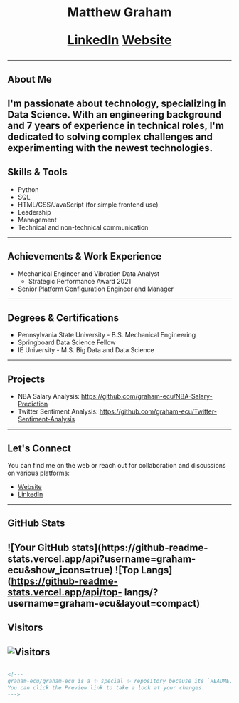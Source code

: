 <h1 align="center"> Matthew Graham
<p align="center">
<a href="[https://www.linkedin.com/in/matthew-e-graham/]">LinkedIn</a>
<a href="[https://graham-ecu.github.io/]">Website</a>
</p>

---
## About Me
I'm passionate about technology, specializing in Data Science. With an engineering background and 7 years of experience in technical roles, I'm dedicated to solving complex challenges and experimenting with the newest technologies.
---
## Skills & Tools
- Python
- SQL
- HTML/CSS/JavaScript (for simple frontend use)
- Leadership
- Management
- Technical and non-technical communication
---
## Achievements & Work Experience
- Mechanical Engineer and Vibration Data Analyst
  - Strategic Performance Award 2021
- Senior Platform Configuration Engineer and Manager
---
## Degrees & Certifications
- Pennsylvania State University - B.S. Mechanical Engineering
- Springboard Data Science Fellow
- IE University - M.S. Big Data and Data Science
---
## Projects
- NBA Salary Analysis: https://github.com/graham-ecu/NBA-Salary-Prediction
- Twitter Sentiment Analysis: https://github.com/graham-ecu/Twitter-Sentiment-Analysis
---
## Let's Connect
You can find me on the web or reach out for collaboration and discussions on various platforms:
- [Website](https://graham-ecu.github.io/)
- [LinkedIn](https://www.linkedin.com/in/matthew-e-graham/)
---
## GitHub Stats
![Your GitHub stats](https://github-readme-
stats.vercel.app/api?username=graham-ecu&show_icons=true)
![Top Langs](https://github-readme-stats.vercel.app/api/top-
langs/?username=graham-ecu&layout=compact)
---
## Visitors
![Visitors](https://visitor-badge.glitch.me/badge?page_id=graham-ecu.graham-ecu)
---
```markdown

<!---
graham-ecu/graham-ecu is a ✨ special ✨ repository because its `README.md` (this file) appears on your GitHub profile.
You can click the Preview link to take a look at your changes.
--->
